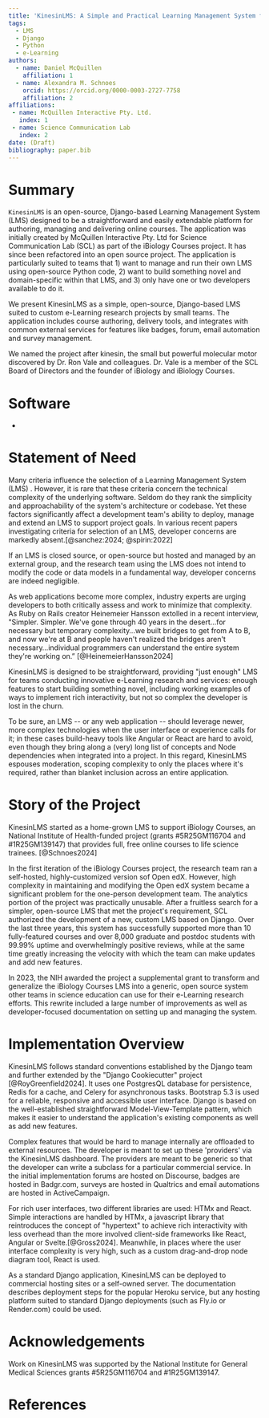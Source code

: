 ```yaml
---
title: 'KinesinLMS: A Simple and Practical Learning Management System for (Very) Small Teams'
tags:
  - LMS
  - Django
  - Python
  - e-Learning
authors:
  - name: Daniel McQuillen
    affiliation: 1 
  - name: Alexandra M. Schnoes
    orcid: https://orcid.org/0000-0003-2727-7758
    affiliation: 2
affiliations:
 - name: McQuillen Interactive Pty. Ltd.
   index: 1
 - name: Science Communication Lab
   index: 2
date: (Draft)
bibliography: paper.bib
---
```


# Summary

``KinesinLMS`` is an open-source, Django-based Learning Management System (LMS) designed to be a straightforward and easily extendable platform for authoring, managing and delivering online courses. The application was initially created by McQuillen Interactive Pty. Ltd for Science Communication Lab (SCL) as part of the iBiology Courses project. It has since been refactored into an open source project. The application is particularly suited to teams that 1) want to manage and run their own LMS using open-source Python code, 2) want to build something novel and domain-specific within that LMS, and 3) only have one or two developers available to do it.

We present KinesinLMS as a simple, open-source, Django-based LMS suited to custom e-Learning research projects by small teams. The application includes course authoring, delivery tools, and integrates with common external services for features like badges, forum, email automation and survey management.

We named the project after kinesin, the small but powerful molecular motor discovered by Dr. Ron Vale and colleagues. Dr. Vale is a member of the SCL Board of Directors and the founder of iBiology and iBiology Courses.

# Software

-

# Statement of Need

Many criteria influence the selection of a Learning Management System (LMS) . However, it is rare that these criteria concern the technical complexity of the underlying software. Seldom do they rank the simplicity and approachability of the system's architecture or codebase. Yet these factors significantly affect a development team's ability to deploy, manage and extend an LMS to support project goals. In various recent papers investigating criteria for selection of an LMS, developer concerns are markedly absent.[@sanchez:2024; @spirin:2022]

If an LMS is closed source, or open-source but hosted and managed by an external group, and the research team using the LMS does not intend to modify the code or data models in a fundamental way, developer concerns are indeed negligible.

As web applications become more complex, industry experts are urging developers to both critically assess and work to minimize that complexity. As Ruby on Rails creator Heinemeier Hansson extolled in a recent interview, "Simpler. Simpler. We've gone through 40 years in the desert…for necessary but temporary complexity…we built bridges to get from A to B, and now we're at B and people haven't realized the bridges aren't necessary…individual programmers can understand the entire system they're working on.” [@HeinemeierHansson2024]

KinesinLMS is designed to be straightforward, providing "just enough" LMS for teams conducting innovative e-Learning research and services: enough features to start building something novel, including working examples of ways to implement rich interactivity, but not so complex the developer is lost in the churn.

To be sure, an LMS -- or any web application -- should leverage newer, more complex technologies when the user interface or experience calls for it; in these cases build-heavy tools like Angular or React are hard to avoid, even though they bring along a (very) long list of concepts and Node dependencies when integrated into a project. In this regard, KinesinLMS espouses moderation, scoping complexity to only the places where it's required, rather than blanket inclusion across an entire application.

# Story of the Project

KinesinLMS started as a home-grown LMS to support iBiology Courses, an National Institute of Health-funded project (grants #5R25GM116704 and #1R25GM139147) that provides full, free online courses to life science trainees. [@Schnoes2024]

In the first iteration of the iBiology Courses project, the research team ran a self-hosted, highly-customized version sof Open edX. However, high complexity in maintaining and modifying the Open edX system became a significant problem for the one-person development team. The analytics portion of the project was practically unusable. After a fruitless search for a simpler, open-source LMS that met the project's requirement, SCL authorized the development of a new,  custom LMS based on Django. Over the last three years, this system has successfully supported more than 10 fully-featured courses and over 8,000 graduate and postdoc students with 99.99% uptime and overwhelmingly positive reviews, while at the same time greatly increasing the velocity with which the team can make updates and add new features.

In 2023, the NIH awarded the project a supplemental grant to transform and generalize the iBiology Courses LMS into a generic, open source system other teams in science education can use for their e-Learning research efforts. This rewrite included a large number of improvements as well as developer-focused documentation on setting up and managing the system.

# Implementation Overview

KinesinLMS follows standard conventions established by the Django team and further extended by the "Django Cookiecutter" project [@RoyGreenfield2024]. It uses one PostgresQL database for persistence, Redis for a cache, and Celery for asynchronous tasks. Bootstrap 5.3 is used for a reliable, responsive and accessible user interface. Django is based on the well-established straightforward Model-View-Template pattern, which makes it easier to understand the application's existing components as well as add new features.

Complex features that would be hard to manage internally are offloaded to external resources. The developer is meant to set up these 'providers' via the KinesinLMS dashboard. The providers are meant to be generic so that the developer can write a subclass for a particular commercial service. In the initial implementation forums are hosted on Discourse, badges are hosted in Badgr.com, surveys are hosted in Qualtrics and email automations are hosted in ActiveCampaign.

For rich user interfaces, two different libraries are used: HTMx and React. Simple interactions are handled by HTMx, a javascript library that reintroduces the concept of "hypertext" to achieve rich interactivity with less overhead than the more involved client-side frameworks like React, Angular or Svelte.[@Gross2024]. Meanwhile, in places where the user interface complexity is very high, such as a custom drag-and-drop node diagram tool, React is used.

As a standard Django application, KinesinLMS can be deployed to commercial hosting sites or a self-owned server. The documentation describes deployment steps for the popular Heroku service, but any hosting platform suited to standard Django deployments (such as Fly.io or Render.com) could be used.

# Acknowledgements

Work on KinesinLMS was supported by the National Institute for General Medical Sciences grants #5R25GM116704 and #1R25GM139147.

# References
